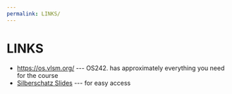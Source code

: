 ```yaml
---
permalink: LINKS/
---
```


# LINKS

* <https://os.vlsm.org/> --- OS242. has approximately everything you need for the course
* [Silberschatz Slides](https://codex.cs.yale.edu/avi/os-book/OS10/slide-dir/) --- for easy access

